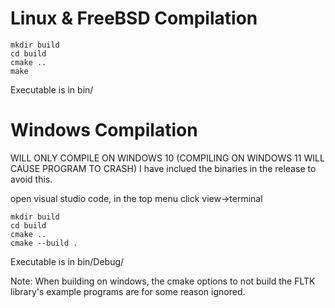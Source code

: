# Linux & FreeBSD Compilation
```
mkdir build
cd build
cmake ..
make
```
Executable is in bin/
# Windows Compilation
WILL ONLY COMPILE ON WINDOWS 10 (COMPILING ON WINDOWS 11 WILL CAUSE PROGRAM TO CRASH) I have inclued the binaries in the release to avoid this.

open visual studio code, in the top menu click view->terminal
```
mkdir build
cd build
cmake ..
cmake --build .
```
Executable is in bin/Debug/

Note: When building on windows, the cmake options to not build the FLTK library's example programs are for some reason ignored.
